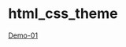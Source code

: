 # html_css_theme
<a href="https://tariqul966.github.io/html_css_theme/search-engine3/search2">Demo-01</a>
